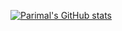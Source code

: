 [![Parimal's GitHub stats](https://github-readme-stats.vercel.app/api?username=parimal7&count_private=true&show_icons=true&theme=dark)](https://parimal.codes)
